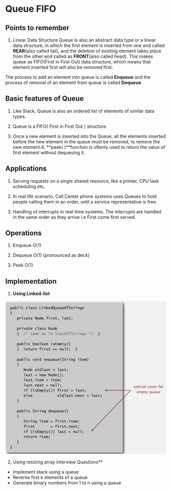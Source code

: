 # Queue FIFO

## Points to remember

1. Linear Data Structure
Queue is also an abstract data type or a linear data structure, in which the first element is inserted from one end called **REAR**(also called tail), and the deletion of existing element takes place from the other end called as **FRONT**(also called head). This makes queue as FIFO(First in First Out) data structure, which means that element inserted first will also be removed first.

The process to add an element into queue is called **Enqueue** and the process of removal of an element from queue is called **Dequeue**.

## Basic features of Queue

1. Like Stack, Queue is also an ordered list of elements of similar data types.

2. Queue is a FIFO( First in First Out ) structure.

3. Once a new element is inserted into the Queue, all the elements inserted before the new element in the queue must be removed, to remove the new element.4. **peek( )**function is oftenly used to return the value of first element without dequeuing it.

## Applications

1. Serving requests on a single shared resource, like a printer, CPU task scheduling etc.

2. In real life scenario, Call Center phone systems uses Queues to hold people calling them in an order, until a service representative is free.

3. Handling of interrupts in real-time systems. The interrupts are handled in the same order as they arrive i.e First come first served.

## Operations

1. Enqueue O(1)

2. Dequeue O(1) (pronounced as deck)

3. Peek O(1)

## Implementation

1. **Using Linked-list**

![image](../../media/Queue-FIFO-image1.jpg)

2. Using resizing array Interview Questions**

- Implement stack using a queue
- Reverse first k elements of a queue
- Generate binary numbers from 1 to n using a queue
